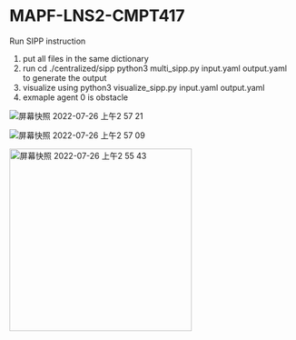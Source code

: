 # MAPF-LNS2-CMPT417

Run SIPP instruction
1. put all files in the same dictionary
2. run cd ./centralized/sipp
python3 multi_sipp.py input.yaml output.yaml to generate the output
3. visualize using python3 visualize_sipp.py input.yaml output.yaml 
4. exmaple agent 0 is obstacle

![屏幕快照 2022-07-26 上午2 57 21](https://user-images.githubusercontent.com/98841015/180979273-0e5ec7a1-2f0e-43fc-852a-1dcf634962c1.png)

![屏幕快照 2022-07-26 上午2 57 09](https://user-images.githubusercontent.com/98841015/180979278-be897a3a-1284-44ff-b9d5-0eacd71b2fc6.png)

<img width="321" alt="屏幕快照 2022-07-26 上午2 55 43" src="https://user-images.githubusercontent.com/98841015/180979279-70c9afd2-9086-475b-8ff7-117407488959.png">
